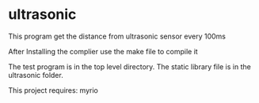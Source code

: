 # ultrasonic
This program get the distance from ultrasonic sensor every 100ms

After Installing the complier use the make file to compile it

The test program is in the top level directory. 
The static library file is in the ultrasonic folder.

This project requires:
myrio
